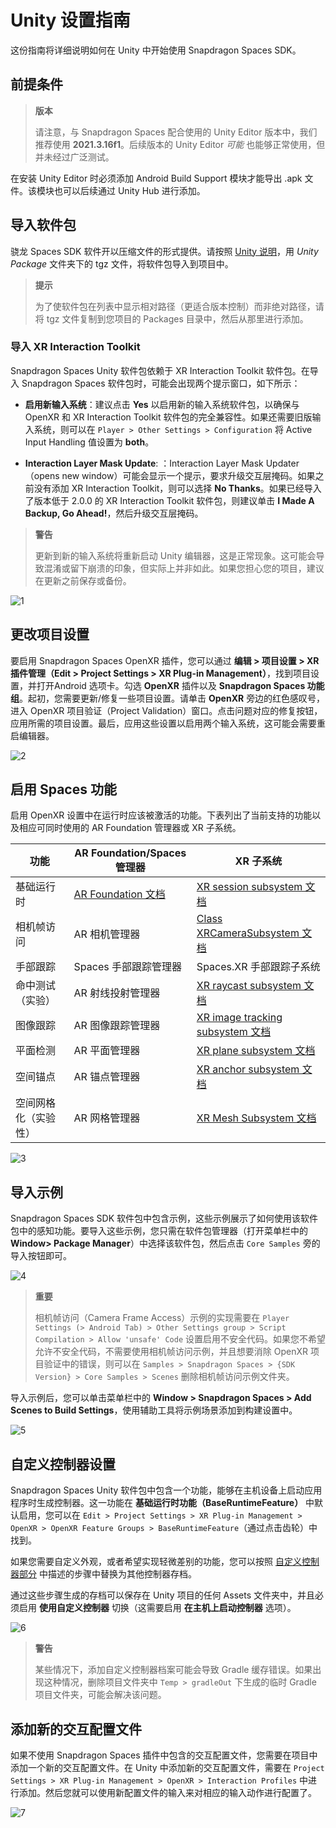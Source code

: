 # Unity 设置指南

这份指南将详细说明如何在 Unity 中开始使用 Snapdragon Spaces SDK。

## 前提条件

> **版本**
> 
> 请注意，与 Snapdragon Spaces 配合使用的 Unity Editor 版本中，我们推荐使用 **2021.3.16f1**。后续版本的 Unity Editor *可能* 也能够正常使用，但并未经过广泛测试。


在安装 Unity Editor 时必须添加 Android Build Support 模块才能导出 .apk 文件。该模块也可以后续通过 Unity Hub 进行添加。

## 导入软件包

骁龙 Spaces SDK 软件开以压缩文件的形式提供。请按照 [Unity 说明](https://docs.unity3d.com/Manual/upm-ui-tarball.html)，用 *Unity Package* 文件夹下的 tgz 文件，将软件包导入到项目中。

> **提示**
>
> 为了使软件包在列表中显示相对路径（更适合版本控制）而非绝对路径，请将 tgz 文件复制到您项目的 Packages 目录中，然后从那里进行添加。

### 导入 XR Interaction Toolkit

Snapdragon Spaces Unity 软件包依赖于 XR Interaction Toolkit 软件包。在导入 Snapdragon Spaces 软件包时，可能会出现两个提示窗口，如下所示：

- **启用新输入系统**：建议点击 **Yes** 以启用新的输入系统软件包，以确保与 OpenXR 和 XR Interaction Toolkit 软件包的完全兼容性。如果还需要旧版输入系统，则可以在 `Player > Other Settings > Configuration`  将 Active Input Handling 值设置为 **both**。

- **Interaction Layer Mask Update**: ：Interaction Layer Mask Updater（opens new window）可能会显示一个提示，要求升级交互层掩码。如果之前没有添加 XR Interaction Toolkit，则可以选择 **No Thanks**。如果已经导入了版本低于 2.0.0 的 XR Interaction Toolkit 软件包，则建议单击 **I Made A Backup, Go Ahead!**，然后升级交互层掩码。

> **警告**
>
> 更新到新的输入系统将重新启动 Unity 编辑器，这是正常现象。这可能会导致混淆或留下崩溃的印象，但实际上并非如此。如果您担心您的项目，建议在更新之前保存或备份。

![1](./pic-SetupGuideUnity/1.png)

## 更改项目设置

要启用 Snapdragon Spaces OpenXR 插件，您可以通过 **编辑 > 项目设置 > XR插件管理（Edit > Project Settings > XR Plug-in Management）**，找到项目设置，并打开Android 选项卡。勾选 **OpenXR** 插件以及 **Snapdragon Spaces 功能组**。起初，您需要更新/修复一些项目设置。请单击 **OpenXR** 旁边的红色感叹号，进入 OpenXR 项目验证（Project Validation）窗口。点击问题对应的修复按钮，应用所需的项目设置。最后，应用这些设置以启用两个输入系统，这可能会需要重启编辑器。

![2](./pic-SetupGuideUnity/2.png)

## 启用 Spaces 功能

启用 OpenXR 设置中在运行时应该被激活的功能。下表列出了当前支持的功能以及相应可同时使用的 AR Foundation 管理器或 XR 子系统。

| 功能 | AR Foundation/Spaces 管理器 | XR 子系统 |
| --- | --- | --- |
| 基础运行时 | [AR Foundation 文档](https://docs.unity3d.com/Packages/com.unity.xr.arfoundation@4.2/manual/index.html) | [XR session subsystem 文档](https://docs.unity3d.com/Packages/com.unity.xr.arsubsystems@4.2/manual/session-subsystem.html) |
| 相机帧访问 | AR 相机管理器 | [Class XRCameraSubsystem 文档](https://docs.unity3d.com/Packages/com.unity.xr.arsubsystems@4.2/api/UnityEngine.XR.ARSubsystems.XRCameraSubsystem.html) |
| 手部跟踪 | Spaces 手部跟踪管理器 | Spaces.XR 手部跟踪子系统 |
| 命中测试（实验） | AR 射线投射管理器 | [XR raycast subsystem 文档](https://docs.unity3d.com/Packages/com.unity.xr.arsubsystems@4.2/manual/raycasting-subsystem.html) |
| 图像跟踪 | AR 图像跟踪管理器 | [XR image tracking subsystem 文档](https://docs.unity3d.com/Packages/com.unity.xr.arsubsystems@4.2/manual/image-tracking.html) |
| 平面检测 | AR 平面管理器 | [XR plane subsystem 文档](https://docs.unity3d.com/Packages/com.unity.xr.arsubsystems@4.2/manual/plane-subsystem.html) |
| 空间锚点 | AR 锚点管理器 | [XR anchor subsystem 文档](https://docs.unity3d.com/Packages/com.unity.xr.arsubsystems@4.2/manual/anchor-subsystem.html) |
| 空间网格化（实验性） | AR 网格管理器 | [XR Mesh Subsystem 文档](https://docs.unity3d.com/2021.3/Documentation/ScriptReference/XR.XRMeshSubsystem.html) |

![3](./pic-SetupGuideUnity/3.png)

## 导入示例

Snapdragon Spaces SDK 软件包中包含示例，这些示例展示了如何使用该软件包中的感知功能。要导入这些示例，您只需在软件包管理器（打开菜单栏中的 **Window> Package Manager**）中选择该软件包，然后点击 `Core Samples` 旁的导入按钮即可。

![4](./pic-SetupGuideUnity/4.png)

> **重要**
>
> 相机帧访问（Camera Frame Access）示例的实现需要在 `Player Settings (> Android Tab) > Other Settings group > Script Compilation > Allow 'unsafe' Code` 设置启用不安全代码。如果您不希望允许不安全代码，不需要使用相机帧访问示例，并且想要消除 OpenXR 项目验证中的错误，则可以在 `Samples > Snapdragon Spaces > {SDK Version} > Core Samples > Scenes` 删除相机帧访问示例文件夹。

导入示例后，您可以单击菜单栏中的 **Window > Snapdragon Spaces > Add Scenes to Build Settings**，使用辅助工具将示例场景添加到构建设置中。

![5](./pic-SetupGuideUnity/5.png)

## 自定义控制器设置

Snapdragon Spaces Unity 软件包中包含一个功能，能够在主机设备上启动应用程序时生成控制器。这一功能在 **基础运行时功能（BaseRuntimeFeature）** 中默认启用，您可以在 `Edit > Project Settings > XR Plug-in Management > OpenXR > OpenXR Feature Groups > BaseRuntimeFeature`（通过点击齿轮）中找到。

如果您需要自定义外观，或者希望实现轻微差别的功能，您可以按照 [自定义控制器部分](./../designux/CustomControllerProject.md) 中描述的步骤中替换为其他控制器存档。

通过这些步骤生成的存档可以保存在 Unity 项目的任何 Assets 文件夹中，并且必须启用 **使用自定义控制器** 切换（这需要启用 **在主机上启动控制器** 选项）。

![6](./pic-SetupGuideUnity/6.png)

> **警告**
>
>某些情况下，添加自定义控制器档案可能会导致 Gradle 缓存错误。如果出现这种情况，删除项目文件夹中 `Temp > gradleOut` 下生成的临时 Gradle 项目文件夹，可能会解决该问题。

## 添加新的交互配置文件

如果不使用 Snapdragon Spaces 插件中包含的交互配置文件，您需要在项目中添加一个新的交互配置文件。在 Unity 中添加新的交互配置文件，需要在 `Project Settings > XR Plug-in Management > OpenXR > Interaction Profiles` 中进行添加。然后您就可以使用新配置文件的输入来对相应的输入动作进行配置了。

![7](./pic-SetupGuideUnity/7.png)
